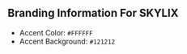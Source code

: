 ## Branding Information For SKYLIX
 - Accent Color: `#FFFFFF`
 - Accent Background: `#121212` <br />
